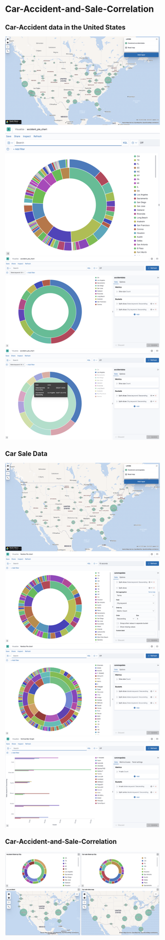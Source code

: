 <h1>Car-Accident-and-Sale-Correlation</h1>


<h2>Car-Accident data in the United States</h2>

![](/ScreenShot20200723at90534PM.png)
![](/ScreenShot20200725at12115PM.png)
![](/ScreenShot20200725at12138PM.png)
![](/ScreenShot20200725at12218PM.png)

<h2>Car Sale Data</h2>

![](/ScreenShot20200725at70224PM.png)
![](/ScreenShot20200725at70545PM.png)
![](/ScreenShot20200725at12013PM.png)
![](/ScreenShot20200725at12056PM.png)

<h2>Car-Accident-and-Sale-Correlation</h2>

![](/ScreenShot20200725at71601PM.png)




